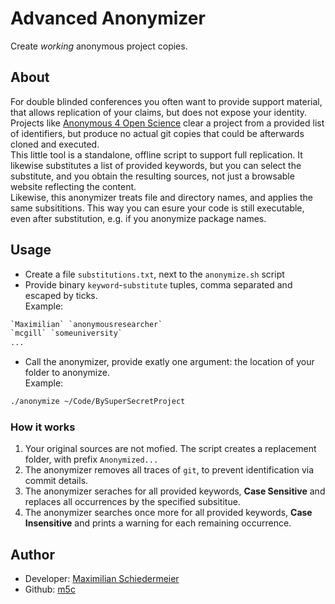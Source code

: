 # Advanced Anonymizer

Create *working* anonymous project copies.

## About

For double blinded conferences you often want to provide support material, that allows replication
of your claims, but does not expose your identity.
Projects like [Anonymous 4 Open Science](https://anonymous.4open.science) clear a project from a
provided list of identifiers, but produce no actual git copies that could be afterwards cloned and
executed.    
This little tool is a standalone, offline script to support full replication. It likewise
substitutes a list of provided keywords, but you can select the substitute, and you obtain the
resulting sources, not just a browsable website reflecting the content.  
Likewise, this anonymizer treats file and directory names, and applies the same subsititions. This way you can esure your code is still executable, even after substitution, e.g. if you anonymize package names.

## Usage

* Create a file ```substitutions.txt```, next to the ```anonymize.sh``` script
* Provide binary ```keyword```-```substitute``` tuples, comma separated and escaped by ticks.  
  Example:

```txt
`Maximilian` `anonymousresearcher`
`mcgill` `someuniversity`
...
```

* Call the anonymizer, provide exatly one argument: the location of your folder to anonymize.  
  Example:

```bash
./anonymize ~/Code/BySuperSecretProject
```

### How it works

1) Your original sources are not mofied. The script creates a replacement folder, with
   prefix ```Anonymized...```
2) The anonymizer removes all traces of ```git```, to prevent identification via commit details.
3) The anonymizer seraches for all provided keywords, **Case Sensitive** and replaces all
   occurrences by the specified subsititue.
4) The anonymizer searches once more for all provided keywords, **Case Insensitive** and prints a
   warning for each remaining occurrence.

## Author

* Developer: [Maximilian Schiedermeier](https://www.cs.mcgill.ca/~mschie3/)
* Github: [m5c](https://github.com/m5c)
